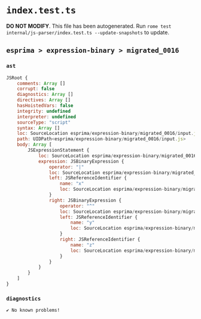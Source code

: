 # `index.test.ts`

**DO NOT MODIFY**. This file has been autogenerated. Run `rome test internal/js-parser/index.test.ts --update-snapshots` to update.

## `esprima > expression-binary > migrated_0016`

### `ast`

```javascript
JSRoot {
	comments: Array []
	corrupt: false
	diagnostics: Array []
	directives: Array []
	hasHoistedVars: false
	integrity: undefined
	interpreter: undefined
	sourceType: "script"
	syntax: Array []
	loc: SourceLocation esprima/expression-binary/migrated_0016/input.js 1:0-2:0
	path: UIDPath<esprima/expression-binary/migrated_0016/input.js>
	body: Array [
		JSExpressionStatement {
			loc: SourceLocation esprima/expression-binary/migrated_0016/input.js 1:0-1:9
			expression: JSBinaryExpression {
				operator: "|"
				loc: SourceLocation esprima/expression-binary/migrated_0016/input.js 1:0-1:9
				left: JSReferenceIdentifier {
					name: "x"
					loc: SourceLocation esprima/expression-binary/migrated_0016/input.js 1:0-1:1 (x)
				}
				right: JSBinaryExpression {
					operator: "^"
					loc: SourceLocation esprima/expression-binary/migrated_0016/input.js 1:4-1:9
					left: JSReferenceIdentifier {
						name: "y"
						loc: SourceLocation esprima/expression-binary/migrated_0016/input.js 1:4-1:5 (y)
					}
					right: JSReferenceIdentifier {
						name: "z"
						loc: SourceLocation esprima/expression-binary/migrated_0016/input.js 1:8-1:9 (z)
					}
				}
			}
		}
	]
}
```

### `diagnostics`

```
✔ No known problems!

```
